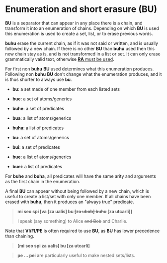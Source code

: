 # Enumeration and short erasure (BU)

__BU__ is a separator that can appear in any place there is a chain, and
transform it into an enumeration of chains. Depending on which __BU__ is
used this enumeration is used to create a set, list, or to erase previous
words.

__buhu__ erase the current chain, as if it was not said or written, and is
usually followed by a new chain. If there is no other __BU__ than __buhu__
used then this new chain stay as is, and is not transformed in a list or set.
It can only erase grammatically valid text, otherwise
[__RA__ must be used](../logic/sentences.md).

For first non __buhu__ __BU__ used determines what this enumeration produces.
Following non __buhu__ __BU__ don't change what the enumeration produces, and it
is thus shorter to always use __bu__.

- __bu__: a set made of one member from each listed sets
- __bue__: a set of atoms/generics
- __buhe__: a set of predicates
- __bua__: a list of atoms/generics
- __buha__: a list of predicates

- __bu__: a set of atoms/generics
- __bui__: a set of predicates
- __bue__: a list of atoms/generics
- __buei__: a list of predicates

For __buhe__ and __buha__, all predicates will have the same arity and arguments as the first
chain in the enumeration.

A final __BU__ can appear without being followed by a new chain, which is useful
to create a list/set with only one member. If all chains have been erased with
__buhu__, then it produces an "always true" predicate.

> __mi seo spi [va [za ualis] bu ~~[za ubob] buhu~~ [za utcarli]]__
>
> I speak (say something) to Alice ~~and Bob~~ and Charlie.

Note that __VI/FI/PE__ is often required to use __BU__, as __BU__ has
lower precedence than chaining.

> __[mi seo spi za ualis] bu [za utcarli]__

> __pe ... pei__ are particularly useful to make nested sets/lists.